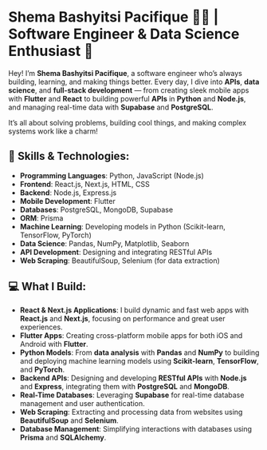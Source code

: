 # Shema Bashyitsi Pacifique 👨‍💻 | Software Engineer & Data Science Enthusiast 🚀

Hey! I’m **Shema Bashyitsi Pacifique**, a software engineer who’s always building, learning, and making things better. Every day, I dive into **APIs**, **data science**, and **full-stack development** — from creating sleek mobile apps with **Flutter** and **React** to building powerful **APIs** in **Python** and **Node.js**, and managing real-time data with **Supabase** and **PostgreSQL**.

It’s all about solving problems, building cool things, and making complex systems work like a charm!

## 🔧 Skills & Technologies:

- **Programming Languages**: Python, JavaScript (Node.js)
- **Frontend**: React.js, Next.js, HTML, CSS
- **Backend**: Node.js, Express.js
- **Mobile Development**: Flutter
- **Databases**: PostgreSQL, MongoDB, Supabase
- **ORM**: Prisma
- **Machine Learning**: Developing models in Python (Scikit-learn, TensorFlow, PyTorch)
- **Data Science**: Pandas, NumPy, Matplotlib, Seaborn
- **API Development**: Designing and integrating RESTful APIs
- **Web Scraping**: BeautifulSoup, Selenium (for data extraction)

## 💻 What I Build:

- **React & Next.js Applications**: I build dynamic and fast web apps with **React.js** and **Next.js**, focusing on performance and great user experiences.
- **Flutter Apps**: Creating cross-platform mobile apps for both iOS and Android with **Flutter**.
- **Python Models**: From **data analysis** with **Pandas** and **NumPy** to building and deploying machine learning models using **Scikit-learn**, **TensorFlow**, and **PyTorch**.
- **Backend APIs**: Designing and developing **RESTful APIs** with **Node.js** and **Express**, integrating them with **PostgreSQL** and **MongoDB**.
- **Real-Time Databases**: Leveraging **Supabase** for real-time database management and user authentication.
- **Web Scraping**: Extracting and processing data from websites using **BeautifulSoup** and **Selenium**.
- **Database Management**: Simplifying interactions with databases using **Prisma** and **SQLAlchemy**.


